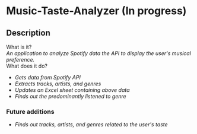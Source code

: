 # Music-Taste-Analyzer (In progress)

## Description
 What is it?  
 _An application to analyze Spotify data the API to display the user's musical preference._  
 What does it do?    
* _Gets data from Spotify API_  
* _Extracts tracks, artists, and genres_  
* _Updates an Excel sheet containing above data_  
* _Finds out the predominantly listened to genre_  

### Future additions
* _Finds out tracks, artists, and genres related to the user's taste_  
